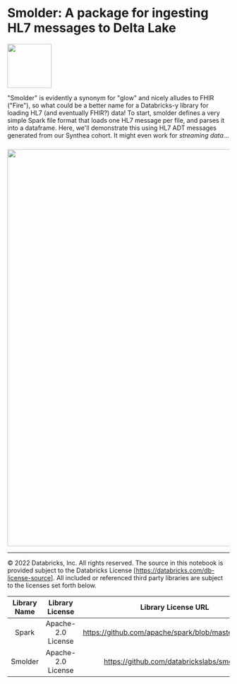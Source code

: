 # Smolder: A package for ingesting HL7 messages to Delta Lake
<img src="https://drive.google.com/uc?export=view&id=1CEptCFInlQRfrgW2ZQyl09KlntdAmK34" width=100>

"Smolder" is evidently a synonym for "glow" and nicely alludes to FHIR ("Fire"), so what could be a better name for a Databricks-y library for loading HL7 (and eventually FHIR?) data! To start, smolder defines a very simple Spark file format that loads one HL7 message per file, and parses it into a dataframe. Here, we'll demonstrate this using HL7 ADT messages generated from our Synthea cohort. It might even work for _streaming data_...


<div style="text-align: center; line-height: 0; padding-top: 9px;">
<img src="https://databricks.com/wp-content/uploads/2021/01/blog-image-ehr-in-rt-1.jpg" width=900>
</div>

___

&copy; 2022 Databricks, Inc. All rights reserved. The source in this notebook is provided subject to the Databricks License [https://databricks.com/db-license-source].  All included or referenced third party libraries are subject to the licenses set forth below.

|Library Name|Library License|Library License URL|Library Source URL| 
| :-: | :-:| :-: | :-:|
| Spark|Apache-2.0 License | https://github.com/apache/spark/blob/master/LICENSE | https://github.com/apache/spark  |
|Smolder |Apache-2.0 License| https://github.com/databrickslabs/smolder | https://github.com/databrickslabs/smolder/blob/master/LICENSE|
